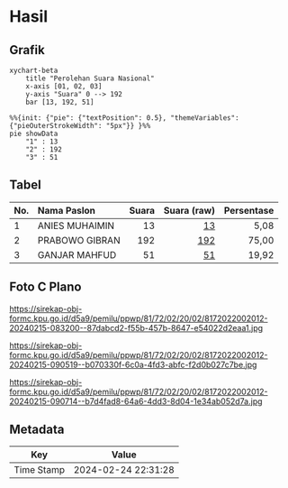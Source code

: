 # Hasil

## Grafik

```mermaid
xychart-beta
    title "Perolehan Suara Nasional"
    x-axis [01, 02, 03]
    y-axis "Suara" 0 --> 192
    bar [13, 192, 51]
```

```mermaid
%%{init: {"pie": {"textPosition": 0.5}, "themeVariables": {"pieOuterStrokeWidth": "5px"}} }%%
pie showData
    "1" : 13
    "2" : 192
    "3" : 51
```

## Tabel

| No. | Nama Paslon    | Suara | Suara (raw) | Persentase |
|:--- |:-------------- | -----:| -----------:| ----------:|
| 1   | ANIES MUHAIMIN | 13    | [13][p-1]   | 5,08       |
| 2   | PRABOWO GIBRAN | 192   | [192][p-2]  | 75,00      |
| 3   | GANJAR MAHFUD  | 51    | [51][p-3]   | 19,92      |


[p-1]: https://github.com/gigit-pemilu/pemilu-2024/blob/main/pilpres/hitung-suara/sub/81-maluku/sub/72-kota-tual/sub/02-pulau-dullah-selatan/sub/2002-taar/sub/012-tps/sub/paslon-1.txt
[p-2]: https://github.com/gigit-pemilu/pemilu-2024/blob/main/pilpres/hitung-suara/sub/81-maluku/sub/72-kota-tual/sub/02-pulau-dullah-selatan/sub/2002-taar/sub/012-tps/sub/paslon-2.txt
[p-3]: https://github.com/gigit-pemilu/pemilu-2024/blob/main/pilpres/hitung-suara/sub/81-maluku/sub/72-kota-tual/sub/02-pulau-dullah-selatan/sub/2002-taar/sub/012-tps/sub/paslon-3.txt

## Foto C Plano

https://sirekap-obj-formc.kpu.go.id/d5a9/pemilu/ppwp/81/72/02/20/02/8172022002012-20240215-083200--87dabcd2-f55b-457b-8647-e54022d2eaa1.jpg

https://sirekap-obj-formc.kpu.go.id/d5a9/pemilu/ppwp/81/72/02/20/02/8172022002012-20240215-090519--b070330f-6c0a-4fd3-abfc-f2d0b027c7be.jpg

https://sirekap-obj-formc.kpu.go.id/d5a9/pemilu/ppwp/81/72/02/20/02/8172022002012-20240215-090714--b7d4fad8-64a6-4dd3-8d04-1e34ab052d7a.jpg


## Metadata

| Key        | Value               |
| ---------- | ------------------- |
| Time Stamp | 2024-02-24 22:31:28 |



